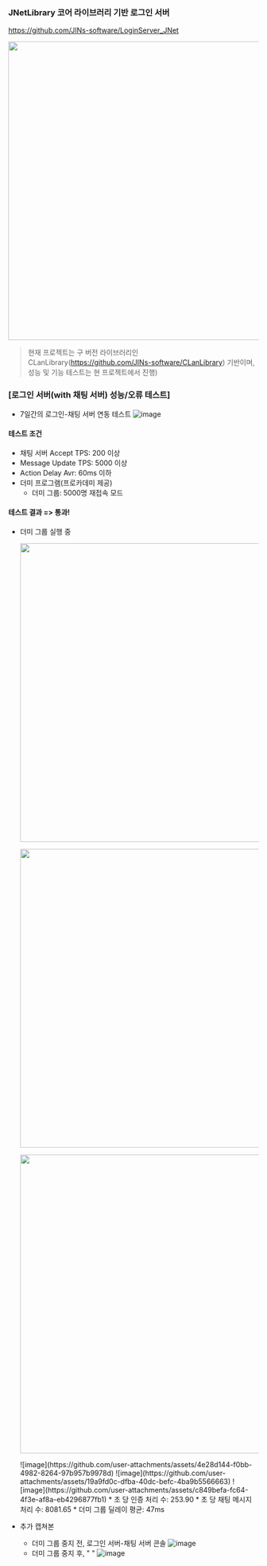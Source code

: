 ### JNetLibrary 코어 라이브러리 기반 로그인 서버

https://github.com/JINs-software/LoginServer_JNet

<p align="center">
  <img src="https://github.com/user-attachments/assets/42850985-5ce7-4877-a5e7-251fd461932f" width="600">
</p>

> 현재 프로젝트는 구 버전 라이브러리인 CLanLibrary(https://github.com/JINs-software/CLanLibrary) 기반이며, 성능 및 기능 테스트는 현 프로젝트에서 진행)

### \[로그인 서버(with 채팅 서버) 성능/오류 테스트\]
* 7일간의 로그인-채팅 서버 연동 테스트
  ![image](https://github.com/user-attachments/assets/94c10b75-1f2e-4191-8637-5edf9650285a)

#### 테스트 조건
* 채팅 서버 Accept TPS: 200 이상
* Message Update TPS: 5000 이상
* Action Delay Avr: 60ms 이하
* 더미 프로그램(프로카데미 제공)
  * 더미 그룹: 5000명 재접속 모드
 
#### 테스트 결과 => 통과!
* 더미 그룹 실행 중
  <p align="center">
    <img src="https://github.com/user-attachments/assets/4e28d144-f0bb-4982-8264-97b957b9978d" width="600">
  </p>
  <p align="center">
    <img src="https://github.com/user-attachments/assets/19a9fd0c-dfba-40dc-befc-4ba9b5566663" width="600">
  </p>
  <p align="center">
    <img src="https://github.com/user-attachments/assets/c849befa-fc64-4f3e-af8a-eb4296877fb1" width="600">
  </p>
  ![image](https://github.com/user-attachments/assets/4e28d144-f0bb-4982-8264-97b957b9978d)
  ![image](https://github.com/user-attachments/assets/19a9fd0c-dfba-40dc-befc-4ba9b5566663)
  ![image](https://github.com/user-attachments/assets/c849befa-fc64-4f3e-af8a-eb4296877fb1)
  * 초 당 인증 처리 수: 253.90
  * 초 당 채팅 메시지 처리 수: 8081.65
  * 더미 그룹 딜레이 평균: 47ms

* 추가 캡쳐본
  * 더미 그룹 중지 전, 로그인 서버-채팅 서버 콘솔
    ![image](https://github.com/user-attachments/assets/dc93d2dc-e271-47f3-8bf6-055319aa5af7)
  * 더미 그룹 중지 후,       "  "
    ![image](https://github.com/user-attachments/assets/3eecab09-36e6-472f-b3e9-2d9c0c7280d3)

